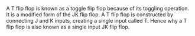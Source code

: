A T flip flop is known as a toggle flip flop because of its toggling operation.  It is a modified form of the JK flip flop. A T flip flop is constructed by connecting J and K inputs, creating a single input called T.  Hence why a T flip flop is also known as a single input JK flip flop.
  
  
